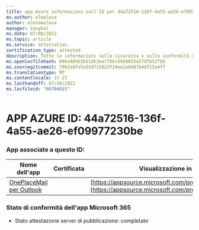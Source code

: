 ```yaml
---
title: app Azure informazioni sull'ID per 44a72516-136f-4a55-ae26-ef09977230be
ms.author: elmalova
author: elenamalova
manager: tonybal
ms.date: 07/08/2022
ms.topic: article
ms.service: attestation
certification_type: attested
description: Tutte le informazioni sulla sicurezza e sulla conformità disponibili per 44a72516-136f-4a55-ae26-ef09977230be.
ms.openlocfilehash: 09ba909b2b61db3ea776bc6608855457d7b52fb6
ms.sourcegitcommit: 7902a8fe5a55d715023f34ea1ab987b4d715a4f7
ms.translationtype: MT
ms.contentlocale: it-IT
ms.lasthandoff: 07/10/2022
ms.locfileid: "66704635"
---
```

# <a name="azure-app-id-44a72516-136f-4a55-ae26-ef09977230be"></a>APP AZURE ID: 44a72516-136f-4a55-ae26-ef09977230be


### <a name="apps-associated-with-this-id"></a>App associate a questo ID:
| **Nome dell'app** | **Certificata** | **Visualizzazione in AppSource** |
|--------------|---------------|-----------------------|
| [OnePlaceMail per Outlook](../forward/WA104380723.md) |  | [https://appsource.microsoft.com/product/office/WA104380723](https://appsource.microsoft.com/product/office/WA104380723) |

### <a name="microsoft-365-app-compliance-status"></a>Stato di conformità dell'app Microsoft 365
- Stato attestazione server di pubblicazione: completato
